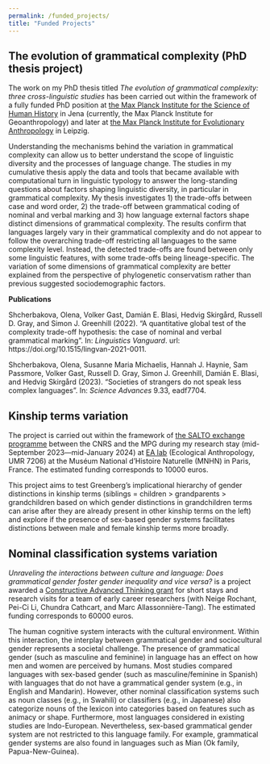 ```yaml
---
permalink: /funded_projects/
title: "Funded Projects"
---
```


## The evolution of grammatical complexity (PhD thesis project)

<p>The work on my PhD thesis titled <em>The evolution of grammatical complexity: three cross-linguistic studies</em> has been carried out within the framework of a fully funded PhD position at <a href='https://www.shh.mpg.de/en' target='_blank'> the Max Planck Institute for the Science of Human History</a> in Jena (currently, the Max Planck Institute for Geoanthropology) and later at <a href='https://www.eva.mpg.de/' target='_blank'> the Max Planck Institute for Evolutionary Anthropology</a> in Leipzig. </p>


<p>Understanding the mechanisms behind the variation in grammatical complexity can allow us to better understand the scope of linguistic diversity and the processes of language change. The studies in my cumulative thesis apply the data and tools that became available with computational turn in linguistic typology to answer the long-standing questions about factors shaping linguistic diversity, in particular in grammatical complexity. My thesis investigates 1) the trade-offs between case and word order, 2) the trade-off between grammatical coding of nominal and verbal marking and 3) how language external factors shape distinct dimensions of grammatical complexity. The results confirm that languages largely vary in their grammatical complexity and do not appear to follow the overarching trade-off restricting all languages to the same complexity level. Instead, the detected trade-offs are found between only some linguistic features, with some trade-offs being lineage-specific. The variation of some dimensions of grammatical complexity are better explained from the perspective of phylogenetic conservatism rather than previous suggested sociodemographic factors.</p>

**Publications**
<p>Shcherbakova, Olena, Volker Gast, Damián E. Blasi, Hedvig Skirgård, Russell D. Gray, and Simon J. Greenhill (2022). “A quantitative global test of the complexity trade-off hypothesis: the case of nominal and verbal grammatical marking”. In: <em>Linguistics Vanguard</em>. url: https://doi.org/10.1515/lingvan-2021-0011.</p>
<p>Shcherbakova, Olena, Susanne Maria Michaelis, Hannah J. Haynie, Sam Passmore, Volker Gast, Russell D. Gray, Simon J. Greenhill, Damián E. Blasi, and Hedvig Skirgård (2023). “Societies of strangers do not speak less complex languages”. In: <em>Science Advances</em> 9.33, eadf7704.</p>

## Kinship terms variation
<p>The project is carried out within the framework of <a href='https://international.cnrs.fr/en/actualite/appel-salto-2023/' target='_blank'> the SALTO exchange programme</a> between the CNRS and the MPG during my research stay (mid-September 2023—mid-January 2024) at <a href='https://www.ecoanthropologie.fr/en' target='_blank'> EA lab</a> (Ecological Anthropology, UMR 7206) at the Muséum National d’Histoire Naturelle (MNHN) in Paris, France. The estimated funding corresponds to 10000 euros. </p>

<p> This project aims to test Greenberg’s implicational hierarchy of gender distinctions in kinship terms (siblings = children > grandparents > grandchildren based on which gender distinctions in grandchildren terms can arise after they are already present in other kinship terms on the left) and explore if the presence of sex-based gender systems facilitates distinctions between male and female kinship terms more broadly. </p> 

## Nominal classification systems variation
<p><em>Unraveling the interactions between culture and language: Does grammatical gender foster gender inequality and vice versa?</em> is a project awarded a <a href='https://ias.ceu.edu/selected-projects-2022' target='_blank'> Constructive Advanced Thinking grant</a> for short stays and research visits for a team of early career researchers (with Neige Rochant, Pei-Ci Li, Chundra Cathcart, and Marc Allassonnière-Tang). The estimated funding corresponds to 60000 euros. </p>


<p>The human cognitive system interacts with the cultural environment. Within this interaction, the interplay between grammatical gender and sociocultural gender represents a societal challenge. The presence of grammatical gender (such as masculine and feminine) in language has an effect on how men and women are perceived by humans. Most studies compared languages with sex-based gender (such as masculine/feminine in Spanish) with languages that do not have a grammatical gender system (e.g., in English and Mandarin). However, other nominal classification systems such as noun classes (e.g., in Swahili) or classifiers (e.g., in Japanese) also categorize nouns of the lexicon into categories based on features such as animacy or shape. Furthermore, most languages considered in existing studies are Indo-European. Nevertheless, sex-based grammatical gender system are not restricted to this language family. For example, grammatical gender systems are also found in languages such as Mian (Ok family, Papua-New-Guinea). </p>


